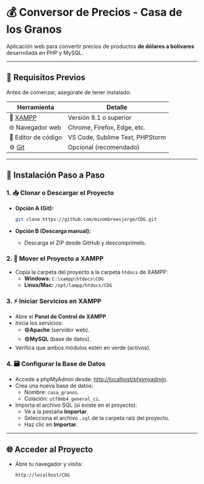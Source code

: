 # 💰 Conversor de Precios - Casa de los Granos  

Aplicación web para convertir precios de productos **de dólares a bolívares** desarrollada en PHP y MySQL.  


---


## 🔧 Requisitos Previos  
Antes de comenzar, asegúrate de tener instalado:  

| Herramienta | Detalle |  
|-------------|---------|  
| 🚀 [XAMPP](https://www.apachefriends.org/es/index.html) | Versión 8.1 o superior |  
| 🌐 Navegador web | Chrome, Firefox, Edge, etc. |  
| 📝 Editor de código | VS Code, Sublime Text, PHPStorm |  
| ⚙️ [Git](https://git-scm.com/) | Opcional (recomendado) |  



---



## 🚀 **Instalación Paso a Paso**

### 1. 📥 **Clonar o Descargar el Proyecto**
   - **Opción A (Git):**
     ```bash
     git clone https://github.com/minombreesjorge/CDG.git
     ```
     
   - **Opción B (Descarga manual):**
     - Descarga el ZIP desde GitHub y descomprímelo.

       

### 2. 📂 **Mover el Proyecto a XAMPP**
   - Copia la carpeta del proyecto a la carpeta `htdocs` de XAMPP:
     - **Windows:** `C:\xampp\htdocs\CDG`
     - **Linux/Mac:** `/opt/lampp/htdocs/CDG`

      

### 3. ⚡ **Iniciar Servicios en XAMPP**
   - Abre el **Panel de Control de XAMPP**.
   - Inicia los servicios:
     - 🟢**Apache** (servidor web).
     - 🟢**MySQL** (base de datos).
   - Verifica que ambos módulos estén en verde (activos).
     


### 4. 🗃️  **Configurar la Base de Datos**
   - Accede a phpMyAdmin desde: [http://localhost/phpmyadmin](http://localhost/phpmyadmin).
   - Crea una nueva base de datos:
     - Nombre: `casa_granos`.
     - Colación: `utf8mb4_general_ci`.
   - Importa el archivo SQL (si existe en el proyecto):
     - Ve a la pestaña **Importar**.
     - Selecciona el archivo `.sql` de la carpeta raíz del proyecto.
     - Haz clic en **Importar**.
       


---



## 🌐 **Acceder al Proyecto**
- Abre tu navegador y visita:
  ```bash
  http://localhost/CDG
